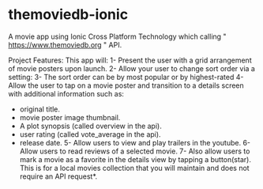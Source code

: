 # themoviedb-ionic
A movie app using Ionic Cross Platform Technology which calling " https://www.themoviedb.org " API.

Project Features:
This app will:
1- Present the user with a grid arrangement of movie posters upon launch.
2- Allow your user to change sort order via a setting:
3- The sort order can be by most popular or by highest-rated
4- Allow the user to tap on a movie poster and transition to a details screen with additional information such as:
* original title.
* movie poster image thumbnail.
* A plot synopsis (called overview in the api).
* user rating (called vote_average in the api).
* release date.
5- Allow users to view and play trailers in the youtube.
6- Allow users to read reviews of a selected movie.
7- Also allow users to mark a movie as a favorite in the details view by tapping a button(star).
This is for a local movies collection that you will maintain and does not require an API request*.
